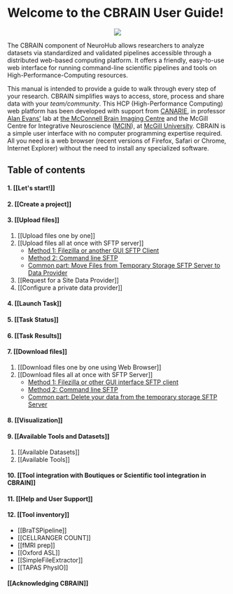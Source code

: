 # **Welcome to the CBRAIN User Guide!**

<p align="center"><img src="https://user-images.githubusercontent.com/115739667/226413035-88c8f252-6892-42fe-9b23-ef3bc8dc2bef.png">
</p>

The CBRAIN component of NeuroHub allows researchers to analyze datasets via standardized and validated pipelines accessible through a distributed web-based computing platform. It offers a friendly, easy-to-use web interface for running command-line scientific pipelines and tools on High-Performance-Computing resources.

This manual is intended to provide a guide to walk through every step of your research. CBRAIN simplifies ways to access, store, process and share data with your _team/community_. This HCP (High-Performance Computing) web platform has been developed with support from [CANARIE](http://www.canarie.ca), in professor [Alan Evans'](http://mcin-cnim.ca/people/alans-cv/) lab at [the McConnell Brain Imaging Centre](http://www.mcgill.ca/bic/research-0#ACE%20Lab) and the McGill Centre for Integrative Neuroscience ([MCIN](http://mcin-cnim.ca)), at [McGill University](http://www.mcgill.ca/).
CBRAIN is a simple user interface with no computer programming expertise required. All you need is a web browser (recent versions of Firefox, Safari or Chrome, Internet Explorer) without the need to install any specialized software.

## Table of contents
#### 1. [[Let's start!]]

#### 2. [[Create a project]]

#### 3. [[Upload files]]
   1. [[Upload files one by one]]
   2. [[Upload files all at once with SFTP server]]
       * [Method 1: Filezilla or another GUI SFTP Client](Upload-files-all-at-once-with-SFTP-server#method-1-filezilla-or-another-gui-sftp-client)
       * [Method 2: Command line SFTP](Upload-files-all-at-once-with-SFTP-server#method-2-command-line)
       * [Common part: Move Files from Temporary Storage SFTP Server to Data Provider](Upload-files-all-at-once-with-SFTP-server#common-part-move-files-from-temporary-storage-sftp-server-to-data-provider)
   3. [[Request for a Site Data Provider]]
   4. [[Configure a private data provider]]

#### 4. [[Launch Task]]

#### 5. [[Task Status]]

#### 6. [[Task Results]]

#### 7. [[Download files]]
   1. [[Download files one by one using Web Browser]]
   2. [[Download files all at once with SFTP Server]]
       * [Method 1: Filezilla or other GUI interface SFTP client](Download-files-all-at-once-with-SFTP-Server#method-1-Filezilla-or-other-gui-interface-sftp-client)   
       * [Method 2: Command line SFTP](Download-files-all-at-once-with-SFTP-Server#Method-2-Command-line-SFTP)
       * [Common part: Delete your data from the temporary storage SFTP Server](Download-files-all-at-once-with-SFTP-Server#Common-part-Delete-your-data-from-the-temporary-storage-SFTP-Server)

#### 8. [[Visualization]] 
     
#### 9. [[Available Tools and Datasets]]
   1. [[Available Datasets]]
   2. [[Available Tools]]

#### 10. [[Tool integration with Boutiques or Scientific tool integration in CBRAIN]]

#### 11. [[Help and User Support]]

#### 12. [[Tool inventory]] 
   * [[BraTSPipeline]]
   * [[CELLRANGER COUNT]]
   * [[fMRI prep]]
   * [[Oxford ASL]]
   * [[SimpleFileExtractor]]
   * [[TAPAS PhysIO]]       

#### [[Acknowledging CBRAIN]]